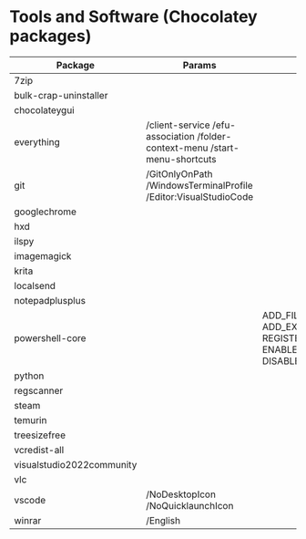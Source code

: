 # Tools and Software (Chocolatey packages)

|Package                                 |Params                                                                     |Install arguments                                                                                                                                                           |
|----------------------------------------|---------------------------------------------------------------------------|----------------------------------------------------------------------------------------------------------------------------------------------------------------------------|
|7zip                                    |                                                                           |                                                                                                                                                                            |
|bulk-crap-uninstaller                   |                                                                           |                                                                                                                                                                            |
|chocolateygui                           |                                                                           |                                                                                                                                                                            |
|everything                              |/client-service /efu-association /folder-context-menu /start-menu-shortcuts|                                                                                                                                                                            |
|git                                     |/GitOnlyOnPath /WindowsTerminalProfile /Editor:VisualStudioCode            |                                                                                                                                                                            |
|googlechrome                            |                                                                           |                                                                                                                                                                            |
|hxd                                     |                                                                           |                                                                                                                                                                            |
|ilspy                                   |                                                                           |                                                                                                                                                                            |
|imagemagick                             |                                                                           |                                                                                                                                                                            |
|krita                                   |                                                                           |                                                                                                                                                                            |
|localsend                               |                                                                           |                                                                                                                                                                            |
|notepadplusplus                         |                                                                           |                                                                                                                                                                            |
|powershell-core                         |                                                                           |ADD_FILE_CONTEXT_MENU_RUNPOWERSHELL=1 ADD_EXPLORER_CONTEXT_MENU_OPENPOWERSHELL=1 REGISTER_MANIFEST=1 ADD_PATH=1 ENABLE_PSREMOTING=0 USE_MU=0 ENABLE_MU=0 DISABLE_TELEMETRY=1|
|python                                  |                                                                           |                                                                                                                                                                            |
|regscanner                              |                                                                           |                                                                                                                                                                            |
|steam                                   |                                                                           |                                                                                                                                                                            |
|temurin                                 |                                                                           |                                                                                                                                                                            |
|treesizefree                            |                                                                           |                                                                                                                                                                            |
|vcredist-all                            |                                                                           |                                                                                                                                                                            |
|visualstudio2022community               |                                                                           |                                                                                                                                                                            |
|vlc                                     |                                                                           |                                                                                                                                                                            |
|vscode                                  |/NoDesktopIcon /NoQuicklaunchIcon                                          |                                                                                                                                                                            |
|winrar                                  |/English                                                                   |                                                                                                                                                                            |
